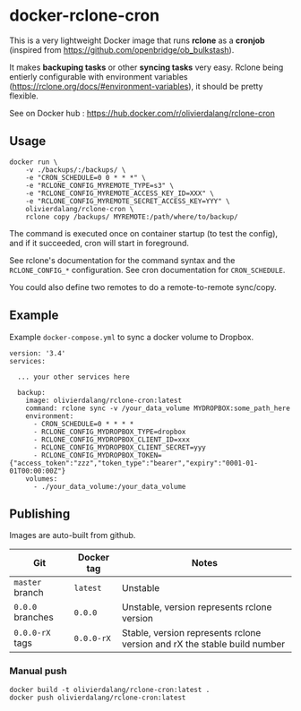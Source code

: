 # docker-rclone-cron

This is a very lightweight Docker image that runs **rclone** as
a **cronjob** (inspired from https://github.com/openbridge/ob_bulkstash).

It makes **backuping tasks** or other **syncing tasks** very easy.
Rclone being entierly configurable with environment variables
(https://rclone.org/docs/#environment-variables), it should be
pretty flexible.

See on Docker hub : https://hub.docker.com/r/olivierdalang/rclone-cron

## Usage

```
docker run \
    -v ./backups/:/backups/ \
    -e "CRON_SCHEDULE=0 0 * * *" \
    -e "RCLONE_CONFIG_MYREMOTE_TYPE=s3" \
    -e "RCLONE_CONFIG_MYREMOTE_ACCESS_KEY_ID=XXX" \
    -e "RCLONE_CONFIG_MYREMOTE_SECRET_ACCESS_KEY=YYY" \
    olivierdalang/rclone-cron \
    rclone copy /backups/ MYREMOTE:/path/where/to/backup/
```

The command is executed once on container startup (to test the config), and if
it succeeded, cron will start in foreground.

See rclone's documentation for the command syntax and the `RCLONE_CONFIG_*`
configuration. See cron documentation for `CRON_SCHEDULE`.

You could also define two remotes to do a remote-to-remote sync/copy.

## Example

Example `docker-compose.yml` to sync a docker volume to Dropbox.

```
version: '3.4'
services:

  ... your other services here

  backup:
    image: olivierdalang/rclone-cron:latest    
    command: rclone sync -v /your_data_volume MYDROPBOX:some_path_here
    environment:
      - CRON_SCHEDULE=0 * * * *
      - RCLONE_CONFIG_MYDROPBOX_TYPE=dropbox
      - RCLONE_CONFIG_MYDROPBOX_CLIENT_ID=xxx
      - RCLONE_CONFIG_MYDROPBOX_CLIENT_SECRET=yyy
      - RCLONE_CONFIG_MYDROPBOX_TOKEN={"access_token":"zzz","token_type":"bearer","expiry":"0001-01-01T00:00:00Z"}
    volumes:
      - ./your_data_volume:/your_data_volume
```

## Publishing

Images are auto-built from github.


|Git              |Docker tag|Notes |
|-----------------|----------|------|
|`master` branch  |`latest`  |Unstable|
|`0.0.0` branches |`0.0.0`   |Unstable, version represents rclone version|
|`0.0.0-rX` tags  |`0.0.0-rX`|Stable, version represents rclone version and rX the stable build number|

### Manual push

```
docker build -t olivierdalang/rclone-cron:latest .
docker push olivierdalang/rclone-cron:latest
```
